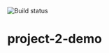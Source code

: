 ![Build status](https://travis-ci.com/jefferyhoffman/project-2-demo.svg?branch=master)

# project-2-demo
